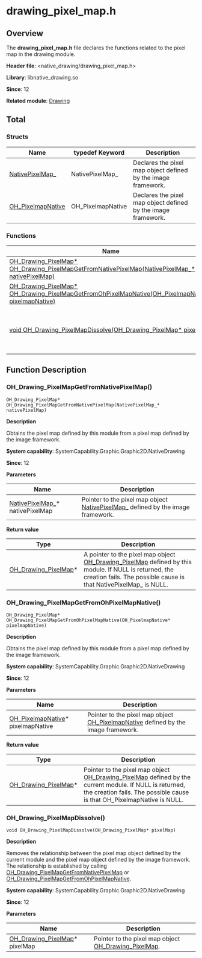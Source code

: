# drawing_pixel_map.h

## Overview

The **drawing_pixel_map.h** file declares the functions related to the pixel map in the drawing module.

**Header file**: <native_drawing/drawing_pixel_map.h>

**Library**: libnative_drawing.so

**Since**: 12

**Related module**: [Drawing](capi-drawing.md)

## Total

### Structs

| Name| typedef Keyword| Description|
| -- | -- | -- |
| [NativePixelMap_](capi-drawing-nativepixelmap-.md) | NativePixelMap_ | Declares the pixel map object defined by the image framework.|
| [OH_PixelmapNative](capi-drawing-oh-pixelmapnative.md) | OH_PixelmapNative | Declares the pixel map object defined by the image framework.|

### Functions

| Name| Description|
| -- | -- |
| [OH_Drawing_PixelMap* OH_Drawing_PixelMapGetFromNativePixelMap(NativePixelMap_* nativePixelMap)](#oh_drawing_pixelmapgetfromnativepixelmap) | Obtains the pixel map defined by this module from a pixel map defined by the image framework.|
| [OH_Drawing_PixelMap* OH_Drawing_PixelMapGetFromOhPixelMapNative(OH_PixelmapNative* pixelmapNative)](#oh_drawing_pixelmapgetfromohpixelmapnative) | Obtains the pixel map defined by this module from a pixel map defined by the image framework.|
| [void OH_Drawing_PixelMapDissolve(OH_Drawing_PixelMap* pixelMap)](#oh_drawing_pixelmapdissolve) | Removes the relationship between the pixel map object defined by this module and the pixel map object defined by the image framework. The relationship is established by calling [OH_Drawing_PixelMapGetFromNativePixelMap](capi-drawing-pixel-map-h.md#oh_drawing_pixelmapgetfromnativepixelmap) or [OH_Drawing_PixelMapGetFromOhPixelMapNative](capi-drawing-pixel-map-h.md#oh_drawing_pixelmapgetfromohpixelmapnative).|

## Function Description

### OH_Drawing_PixelMapGetFromNativePixelMap()

```
OH_Drawing_PixelMap* OH_Drawing_PixelMapGetFromNativePixelMap(NativePixelMap_* nativePixelMap)
```

**Description**

Obtains the pixel map defined by this module from a pixel map defined by the image framework.

**System capability**: SystemCapability.Graphic.Graphic2D.NativeDrawing

**Since**: 12


**Parameters**

| Name| Description|
| -- | -- |
| [NativePixelMap_](capi-drawing-nativepixelmap-.md)* nativePixelMap | Pointer to the pixel map object [NativePixelMap_](capi-drawing-nativepixelmap-.md) defined by the image framework.|

**Return value**

| Type| Description|
| -- | -- |
| [OH_Drawing_PixelMap](capi-drawing-oh-drawing-pixelmap.md)* | A pointer to the pixel map object [OH_Drawing_PixelMap](capi-drawing-oh-drawing-pixelmap.md) defined by this module. If NULL is returned, the creation fails. The possible cause is that NativePixelMap_ is NULL.|

### OH_Drawing_PixelMapGetFromOhPixelMapNative()

```
OH_Drawing_PixelMap* OH_Drawing_PixelMapGetFromOhPixelMapNative(OH_PixelmapNative* pixelmapNative)
```

**Description**

Obtains the pixel map defined by this module from a pixel map defined by the image framework.

**System capability**: SystemCapability.Graphic.Graphic2D.NativeDrawing

**Since**: 12


**Parameters**

| Name| Description|
| -- | -- |
| [OH_PixelmapNative](capi-drawing-oh-pixelmapnative.md)* pixelmapNative | Pointer to the pixel map object [OH_PixelmapNative](capi-drawing-oh-pixelmapnative.md) defined by the image framework.|

**Return value**

| Type| Description|
| -- | -- |
| [OH_Drawing_PixelMap](capi-drawing-oh-drawing-pixelmap.md)* | Pointer to the pixel map object [OH_Drawing_PixelMap](capi-drawing-oh-drawing-pixelmap.md) defined by the current module. If NULL is returned, the creation fails. The possible cause is that OH_PixelmapNative is NULL.|

### OH_Drawing_PixelMapDissolve()

```
void OH_Drawing_PixelMapDissolve(OH_Drawing_PixelMap* pixelMap)
```

**Description**

Removes the relationship between the pixel map object defined by the current module and the pixel map object defined by the image framework. The relationship is established by calling [OH_Drawing_PixelMapGetFromNativePixelMap](capi-drawing-pixel-map-h.md#oh_drawing_pixelmapgetfromnativepixelmap) or [OH_Drawing_PixelMapGetFromOhPixelMapNative](capi-drawing-pixel-map-h.md#oh_drawing_pixelmapgetfromohpixelmapnative).

**System capability**: SystemCapability.Graphic.Graphic2D.NativeDrawing

**Since**: 12

**Parameters**

| Name| Description|
| -- | -- |
| [OH_Drawing_PixelMap](capi-drawing-oh-drawing-pixelmap.md)* pixelMap | Pointer to the pixel map object [OH_Drawing_PixelMap](capi-drawing-oh-drawing-pixelmap.md).|
